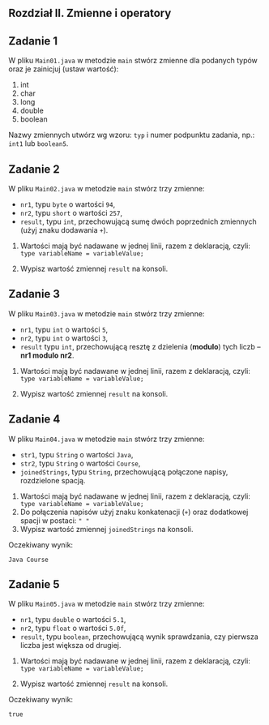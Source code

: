 ## Rozdział II. Zmienne i operatory

## Zadanie 1

W pliku `Main01.java` w metodzie `main` stwórz zmienne dla podanych typów oraz je zainicjuj (ustaw wartość):

1. int
2. char
3. long
4. double
5. boolean

Nazwy zmiennych utwórz wg wzoru: `typ` i numer podpunktu zadania, np.: `int1` lub `boolean5`.



## Zadanie 2

W pliku `Main02.java` w metodzie `main` stwórz trzy zmienne:
- `nr1`, typu `byte` o wartości `94`,
- `nr2`, typu `short` o wartości `257`,
- `result`, typu `int`, przechowującą sumę dwóch poprzednich zmiennych (użyj znaku dodawania `+`).
1. Wartości mają być nadawane w jednej linii, razem z deklaracją, czyli:
   ```` type variableName = variableValue;````

2. Wypisz wartość zmiennej `result` na konsoli.


## Zadanie 3

W pliku `Main03.java` w metodzie `main` stwórz trzy zmienne:
- `nr1`, typu `int` o wartości `5`,
- `nr2`, typu `int` o wartości `3`,
- `result` typu `int`, przechowującą resztę z dzielenia (**modulo**) tych liczb – **nr1 modulo nr2**.
1. Wartości mają być nadawane w jednej linii, razem z deklaracją, czyli:
   ```` type variableName = variableValue;````

2. Wypisz wartość zmiennej `result` na konsoli.



## Zadanie 4

W pliku `Main04.java` w metodzie `main` stwórz trzy zmienne:
- `str1`, typu `String` o wartości `Java`,
- `str2`, typu `String` o wartości `Course`,
- `joinedStrings`, typu `String`, przechowującą połączone napisy, rozdzielone spacją.

1. Wartości mają być nadawane w jednej linii, razem z deklaracją, czyli:
   ```` type variableName = variableValue;````
2. Do połączenia napisów użyj znaku konkatenacji (`+`) oraz dodatkowej spacji w postaci:
   ```" "```
3. Wypisz wartość zmiennej `joinedStrings` na konsoli.

Oczekiwany wynik:
````
Java Course
````


## Zadanie 5


W pliku `Main05.java` w metodzie `main` stwórz trzy zmienne:
- `nr1`, typu `double` o wartości `5.1`,
- `nr2`, typu `float` o wartości `5.0f`,
- `result`, typu `boolean`, przechowującą wynik sprawdzania, czy pierwsza liczba jest większa od drugiej.

1. Wartości mają być nadawane w jednej linii, razem z deklaracją, czyli:
   ```` type variableName = variableValue;````

3. Wypisz wartość zmiennej `result` na konsoli.

Oczekiwany wynik:
````
true
````
